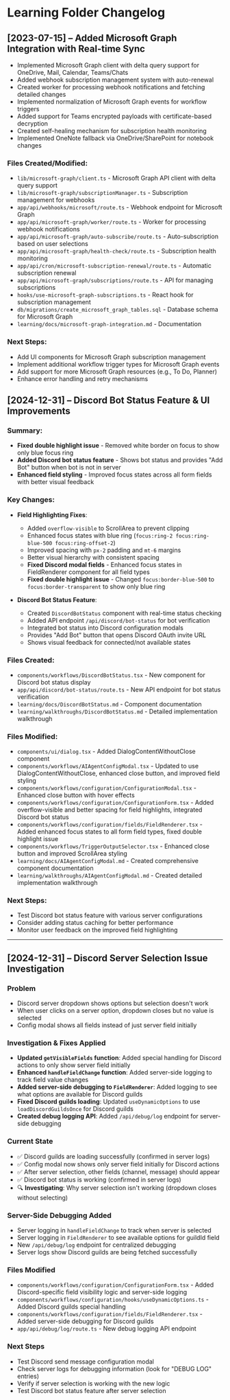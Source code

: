 # Learning Folder Changelog

## [2023-07-15] – Added Microsoft Graph Integration with Real-time Sync

- Implemented Microsoft Graph client with delta query support for OneDrive, Mail, Calendar, Teams/Chats
- Added webhook subscription management system with auto-renewal
- Created worker for processing webhook notifications and fetching detailed changes
- Implemented normalization of Microsoft Graph events for workflow triggers
- Added support for Teams encrypted payloads with certificate-based decryption
- Created self-healing mechanism for subscription health monitoring
- Implemented OneNote fallback via OneDrive/SharePoint for notebook changes

### Files Created/Modified:
- `lib/microsoft-graph/client.ts` - Microsoft Graph API client with delta query support
- `lib/microsoft-graph/subscriptionManager.ts` - Subscription management for webhooks
- `app/api/webhooks/microsoft/route.ts` - Webhook endpoint for Microsoft Graph
- `app/api/microsoft-graph/worker/route.ts` - Worker for processing webhook notifications
- `app/api/microsoft-graph/auto-subscribe/route.ts` - Auto-subscription based on user selections
- `app/api/microsoft-graph/health-check/route.ts` - Subscription health monitoring
- `app/api/cron/microsoft-subscription-renewal/route.ts` - Automatic subscription renewal
- `app/api/microsoft-graph/subscriptions/route.ts` - API for managing subscriptions
- `hooks/use-microsoft-graph-subscriptions.ts` - React hook for subscription management
- `db/migrations/create_microsoft_graph_tables.sql` - Database schema for Microsoft Graph
- `learning/docs/microsoft-graph-integration.md` - Documentation

### Next Steps:
- Add UI components for Microsoft Graph subscription management
- Implement additional workflow trigger types for Microsoft Graph events
- Add support for more Microsoft Graph resources (e.g., To Do, Planner)
- Enhance error handling and retry mechanisms

## [2024-12-31] – Discord Bot Status Feature & UI Improvements

### Summary:
- **Fixed double highlight issue** - Removed white border on focus to show only blue focus ring
- **Added Discord bot status feature** - Shows bot status and provides "Add Bot" button when bot is not in server
- **Enhanced field styling** - Improved focus states across all form fields with better visual feedback

### Key Changes:
- **Field Highlighting Fixes**:
  - Added `overflow-visible` to ScrollArea to prevent clipping
  - Enhanced focus states with blue ring (`focus:ring-2 focus:ring-blue-500 focus:ring-offset-2`)
  - Improved spacing with `px-2` padding and `mt-6` margins
  - Better visual hierarchy with consistent spacing
  - **Fixed Discord modal fields** - Enhanced focus states in FieldRenderer component for all field types
  - **Fixed double highlight issue** - Changed `focus:border-blue-500` to `focus:border-transparent` to show only blue ring

- **Discord Bot Status Feature**:
  - Created `DiscordBotStatus` component with real-time status checking
  - Added API endpoint `/api/discord/bot-status` for bot verification
  - Integrated bot status into Discord configuration modals
  - Provides "Add Bot" button that opens Discord OAuth invite URL
  - Shows visual feedback for connected/not available states

### Files Created:
- `components/workflows/DiscordBotStatus.tsx` - New component for Discord bot status display
- `app/api/discord/bot-status/route.ts` - New API endpoint for bot status verification
- `learning/docs/DiscordBotStatus.md` - Component documentation
- `learning/walkthroughs/DiscordBotStatus.md` - Detailed implementation walkthrough

### Files Modified:
- `components/ui/dialog.tsx` - Added DialogContentWithoutClose component
- `components/workflows/AIAgentConfigModal.tsx` - Updated to use DialogContentWithoutClose, enhanced close button, and improved field styling
- `components/workflows/configuration/ConfigurationModal.tsx` - Enhanced close button with hover effects
- `components/workflows/configuration/ConfigurationForm.tsx` - Added overflow-visible and better spacing for field highlights, integrated Discord bot status
- `components/workflows/configuration/fields/FieldRenderer.tsx` - Added enhanced focus states to all form field types, fixed double highlight issue
- `components/workflows/TriggerOutputSelector.tsx` - Enhanced close button and improved ScrollArea styling
- `learning/docs/AIAgentConfigModal.md` - Created comprehensive component documentation
- `learning/walkthroughs/AIAgentConfigModal.md` - Created detailed implementation walkthrough

### Next Steps:
- Test Discord bot status feature with various server configurations
- Consider adding status caching for better performance
- Monitor user feedback on the improved field highlighting

---

## [2024-12-31] – Discord Server Selection Issue Investigation

### Problem
- Discord server dropdown shows options but selection doesn't work
- When user clicks on a server option, dropdown closes but no value is selected
- Config modal shows all fields instead of just server field initially

### Investigation & Fixes Applied
- **Updated `getVisibleFields` function**: Added special handling for Discord actions to only show server field initially
- **Enhanced `handleFieldChange` function**: Added server-side logging to track field value changes
- **Added server-side debugging to `FieldRenderer`**: Added logging to see what options are available for Discord guilds
- **Fixed Discord guilds loading**: Updated `useDynamicOptions` to use `loadDiscordGuildsOnce` for Discord guilds
- **Created debug logging API**: Added `/api/debug/log` endpoint for server-side debugging

### Current State
- ✅ Discord guilds are loading successfully (confirmed in server logs)
- ✅ Config modal now shows only server field initially for Discord actions
- ✅ After server selection, other fields (channel, message) should appear
- ✅ Discord bot status is working (confirmed in server logs)
- 🔍 **Investigating**: Why server selection isn't working (dropdown closes without selecting)

### Server-Side Debugging Added
- Server logging in `handleFieldChange` to track when server is selected
- Server logging in `FieldRenderer` to see available options for guildId field
- New `/api/debug/log` endpoint for centralized debugging
- Server logs show Discord guilds are being fetched successfully

### Files Modified
- `components/workflows/configuration/ConfigurationForm.tsx` - Added Discord-specific field visibility logic and server-side logging
- `components/workflows/configuration/hooks/useDynamicOptions.ts` - Added Discord guilds special handling
- `components/workflows/configuration/fields/FieldRenderer.tsx` - Added server-side debugging for Discord guilds
- `app/api/debug/log/route.ts` - New debug logging API endpoint

### Next Steps
- Test Discord send message configuration modal
- Check server logs for debugging information (look for "DEBUG LOG" entries)
- Verify if server selection is working with the new logic
- Test Discord bot status feature after server selection